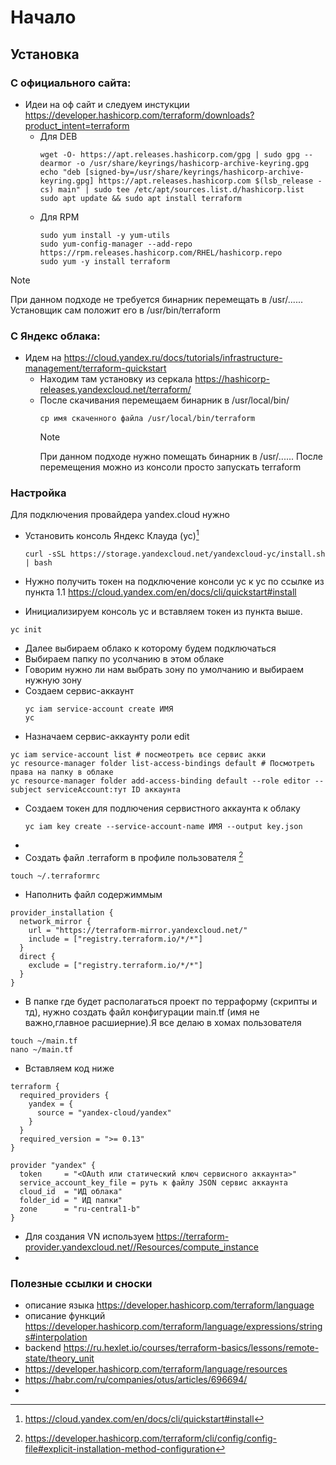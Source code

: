 # Начало
## Установка
### C официального сайта:
- Идеи на оф сайт и следуем инстукции https://developer.hashicorp.com/terraform/downloads?product_intent=terraform  
  - Для DEB
    ```
    wget -O- https://apt.releases.hashicorp.com/gpg | sudo gpg --dearmor -o /usr/share/keyrings/hashicorp-archive-keyring.gpg
    echo "deb [signed-by=/usr/share/keyrings/hashicorp-archive-keyring.gpg] https://apt.releases.hashicorp.com $(lsb_release -cs) main" | sudo tee /etc/apt/sources.list.d/hashicorp.list
    sudo apt update && sudo apt install terraform
    ```
  - Для RPM
    ```
    sudo yum install -y yum-utils
    sudo yum-config-manager --add-repo https://rpm.releases.hashicorp.com/RHEL/hashicorp.repo
    sudo yum -y install terraform
    ```
> [!NOTE]  
> При данном подходе не требуется бинарник перемещать в /usr/...... Установщик сам положит его в  /usr/bin/terraform  

### C Яндекс облака:

- Идем на https://cloud.yandex.ru/docs/tutorials/infrastructure-management/terraform-quickstart  
  - Находим там установку из серкала https://hashicorp-releases.yandexcloud.net/terraform/  
  - После скачивания перемещаем бинарник в /usr/local/bin/
    ```
    cp имя скаченного файла /usr/local/bin/terraform
    ```    
    > [!NOTE]  
    > При данном подходе нужно помещать бинарник в /usr/...... После перемещения можно из консоли просто запускать terraform 

### Настройка

Для подключения провайдера yandex.cloud нужно 

- Установить консоль Яндекс Клауда (yc)[^1]
  ```
  curl -sSL https://storage.yandexcloud.net/yandexcloud-yc/install.sh | bash
  ```

- Нужно получить токен на подключение консоли yc к yc по ссылке из пункта 1.1
https://cloud.yandex.com/en/docs/cli/quickstart#install
 
- Инициализируем консоль yc и вставляем токен из пункта выше.
```
yc init

```
- Далее выбираем облако к которому будем подключаться
- Выбираем папку по усолчанию в этом облаке
- Говорим нужно ли нам выбрать зону по умолчанию и выбираем нужную зону
- Создаем сервис-аккаунт
  ```
  yc iam service-account create ИМЯ
  yc 
  ```
- Назначаем сервис-аккаунту роли edit
```
yc iam service-account list # посмеотреть все сервис акки
yc resource-manager folder list-access-bindings default # Посмотреть права на папку в облаке
yc resource-manager folder add-access-binding default --role editor --subject serviceAccount:тут ID аккаунта
```
- Создаем токен для подлючения сервистного аккаунта к облаку
  ```
  yc iam key create --service-account-name ИМЯ --output key.json
  ```
- 
- Создать файл .terraform в профиле пользователя [^2]
```
touch ~/.terraformrc
```
- Наполнить файл содержиммым
```
provider_installation {
  network_mirror {
    url = "https://terraform-mirror.yandexcloud.net/"
    include = ["registry.terraform.io/*/*"]
  }
  direct {
    exclude = ["registry.terraform.io/*/*"]
  }
}
```
- В папке где будет располагаться проект по терраформу (скрипты и тд), нужно создать файл конфигурации main.tf (имя не важно,главное расшиерние).Я все делаю в хомах пользователя

```
touch ~/main.tf
nano ~/main.tf
```
  - Вставляем код ниже
```
terraform {
  required_providers {
    yandex = {
      source = "yandex-cloud/yandex"
    }
  }
  required_version = ">= 0.13"
}

provider "yandex" {
  token     = "<OAuth или статический ключ сервисного аккаунта>"
  service_account_key_file = руть к файлу JSON сервис аккаунта
  cloud_id  = "ИД облака"
  folder_id = " ИД папки"
  zone      = "ru-central1-b"
}

```
- Для создания VN используем https://terraform-provider.yandexcloud.net//Resources/compute_instance
- 
### Полезные ссылки и сноски
- описание языка https://developer.hashicorp.com/terraform/language
- описание функций https://developer.hashicorp.com/terraform/language/expressions/strings#interpolation
- backend https://ru.hexlet.io/courses/terraform-basics/lessons/remote-state/theory_unit
- https://developer.hashicorp.com/terraform/language/resources
- https://habr.com/ru/companies/otus/articles/696694/
- 
[^1]: https://cloud.yandex.com/en/docs/cli/quickstart#install
[^2]: https://developer.hashicorp.com/terraform/cli/config/config-file#explicit-installation-method-configuration
